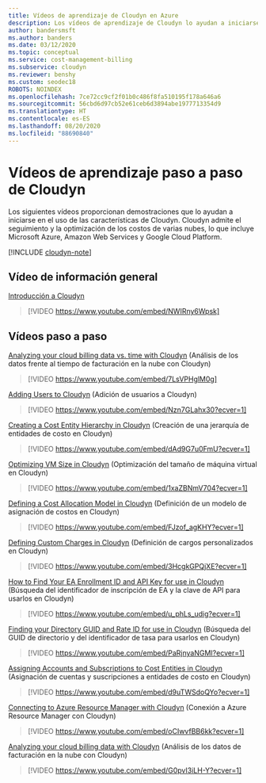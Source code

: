 ```yaml
---
title: Vídeos de aprendizaje de Cloudyn en Azure
description: Los vídeos de aprendizaje de Cloudyn lo ayudan a iniciarse en el uso de sus características.
author: bandersmsft
ms.author: banders
ms.date: 03/12/2020
ms.topic: conceptual
ms.service: cost-management-billing
ms.subservice: cloudyn
ms.reviewer: benshy
ms.custom: seodec18
ROBOTS: NOINDEX
ms.openlocfilehash: 7ce72cc9cf2f01b0c486f8fa510195f178a646a6
ms.sourcegitcommit: 56cbd6d97cb52e61ceb6d3894abe1977713354d9
ms.translationtype: HT
ms.contentlocale: es-ES
ms.lasthandoff: 08/20/2020
ms.locfileid: "88690840"
---
```

# <a name="cloudyn-walk-through-training-videos"></a>Vídeos de aprendizaje paso a paso de Cloudyn

Los siguientes vídeos proporcionan demostraciones que lo ayudan a iniciarse en el uso de las características de Cloudyn. Cloudyn admite el seguimiento y la optimización de los costos de varias nubes, lo que incluye Microsoft Azure, Amazon Web Services y Google Cloud Platform.

[!INCLUDE [cloudyn-note](../../../includes/cloudyn-note.md)]

## <a name="overview-video"></a>Vídeo de información general

[Introducción a Cloudyn](https://youtu.be/NWIRny6Wpsk)

>[!VIDEO https://www.youtube.com/embed/NWIRny6Wpsk]

## <a name="walk-through-videos"></a>Vídeos paso a paso

[Analyzing your cloud billing data vs. time with Cloudyn](https://youtu.be/7LsVPHglM0g) (Análisis de los datos frente al tiempo de facturación en la nube con Cloudyn)

>[!VIDEO https://www.youtube.com/embed/7LsVPHglM0g]

[Adding Users to Cloudyn](https://youtu.be/Nzn7GLahx30) (Adición de usuarios a Cloudyn)

>[!VIDEO https://www.youtube.com/embed/Nzn7GLahx30?ecver=1]

[Creating a Cost Entity Hierarchy in Cloudyn](https://youtu.be/dAd9G7u0FmU) (Creación de una jerarquía de entidades de costo en Cloudyn)

>[!VIDEO https://www.youtube.com/embed/dAd9G7u0FmU?ecver=1]

[Optimizing VM Size in Cloudyn](https://youtu.be/1xaZBNmV704) (Optimización del tamaño de máquina virtual en Cloudyn)

>[!VIDEO https://www.youtube.com/embed/1xaZBNmV704?ecver=1]

[Defining a Cost Allocation Model in Cloudyn](https://youtu.be/FJzof_agKHY) (Definición de un modelo de asignación de costos en Cloudyn)

>[!VIDEO https://www.youtube.com/embed/FJzof_agKHY?ecver=1]

[Defining Custom Charges in Cloudyn](https://youtu.be/3HcgkGPQjXE) (Definición de cargos personalizados en Cloudyn)

>[!VIDEO https://www.youtube.com/embed/3HcgkGPQjXE?ecver=1]

[How to Find Your EA Enrollment ID and API Key for use in Cloudyn](https://youtu.be/u_phLs_udig) (Búsqueda del identificador de inscripción de EA y la clave de API para usarlos en Cloudyn)

>[!VIDEO https://www.youtube.com/embed/u_phLs_udig?ecver=1]

[Finding your Directory GUID and Rate ID for use in Cloudyn](https://youtu.be/PaRjnyaNGMI) (Búsqueda del GUID de directorio y del identificador de tasa para usarlos en Cloudyn)

>[!VIDEO https://www.youtube.com/embed/PaRjnyaNGMI?ecver=1]

[Assigning Accounts and Subscriptions to Cost Entities in Cloudyn](https://youtu.be/d9uTWSdoQYo) (Asignación de cuentas y suscripciones a entidades de costo en Cloudyn)

>[!VIDEO https://www.youtube.com/embed/d9uTWSdoQYo?ecver=1]

[Connecting to Azure Resource Manager with Cloudyn](https://youtu.be/oCIwvfBB6kk) (Conexión a Azure Resource Manager con Cloudyn)

>[!VIDEO https://www.youtube.com/embed/oCIwvfBB6kk?ecver=1]

[Analyzing your cloud billing data with Cloudyn](https://youtu.be/G0pvI3iLH-Y) (Análisis de los datos de facturación en la nube con Cloudyn)

>[!VIDEO https://www.youtube.com/embed/G0pvI3iLH-Y?ecver=1]
